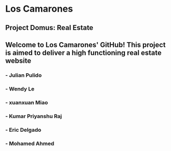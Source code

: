 # Los Camarones
## Project Domus: Real Estate

## Welcome to Los Camarones' GitHub! This project is aimed to deliver a high functioning real estate website

###  - Julian Pulido

###  - Wendy Le 

###  - xuanxuan Miao 

###  - Kumar Priyanshu Raj

###  - Eric Delgado

###  - Mohamed Ahmed